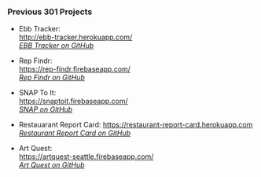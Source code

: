 ### Previous 301 Projects
- Ebb Tracker:  
http://ebb-tracker.herokuapp.com/    
_[EBB Tracker on GitHub](https://github.com/CarrieShort/ebb-tracker/tree/862009d9128051d176b55d452544ce13ed21e692)_  

- Rep Findr:  
https://rep-findr.firebaseapp.com/  
_[Rep Findr on GitHub](https://github.com/stefuhnee/rep-findr)_

- SNAP To It:  
https://snaptoit.firebaseapp.com/  
_[SNAP on GitHub](https://github.com/mevans72/code-301-final-project)_

- Restauarant Report Card:
https://restaurant-report-card.herokuapp.com
_[Restaurant Report Card on GitHub](https://github.com/kbeame/restaurant-report-card)_

- Art Quest:  
https://artquest-seattle.firebaseapp.com/  
_[Art Quest on GitHub](https://github.com/tanyaweaver/artquest-seattle)_
